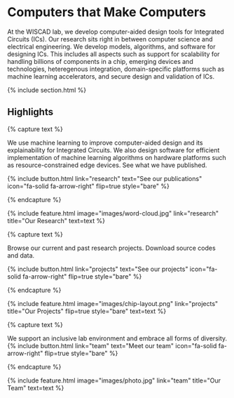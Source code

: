 ---
---

# Computers that Make Computers

At the WISCAD lab, we develop computer-aided design tools for Integrated Circuits (ICs). Our research sits right in between computer science and electrical engineering. We develop models, algorithms, and software for designing ICs.  This includes all aspects such as support for scalability for handling billions of components in a chip, emerging devices and technologies, heteregenous integration, domain-specific platforms such as machine learning accelerators, and secure design and validation of ICs.

{% include section.html %}

## Highlights

{% capture text %}

We use machine learning to improve computer-aided design and its explainability for Integrated Circuits. We also design software for efficient implementation of machine learning algorithms on hardware platforms such as resource-constrained edge devices. See what we have published.

{%
  include button.html
  link="research"
  text="See our publications"
  icon="fa-solid fa-arrow-right"
  flip=true
  style="bare"
%}

{% endcapture %}

{%
  include feature.html
  image="images/word-cloud.jpg"
  link="research"
  title="Our Research"
  text=text
%}

{% capture text %}

Browse our current and past research projects. Download source codes and data.

{%
  include button.html
  link="projects"
  text="See our projects"
  icon="fa-solid fa-arrow-right"
  flip=true
  style="bare"
%}

{% endcapture %}

{%
  include feature.html
  image="images/chip-layout.png"
  link="projects"
  title="Our Projects"
  flip=true
  style="bare"
  text=text
%}

{% capture text %}

We support an inclusive lab environment and embrace all forms of diversity.
{%
  include button.html
  link="team"
  text="Meet our team"
  icon="fa-solid fa-arrow-right"
  flip=true
  style="bare"
%}

{% endcapture %}

{%
  include feature.html
  image="images/photo.jpg"
  link="team"
  title="Our Team"
  text=text
%}
